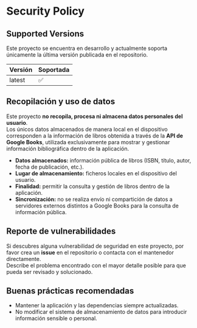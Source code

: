 # Security Policy

## Supported Versions
Este proyecto se encuentra en desarrollo y actualmente soporta únicamente la última versión publicada en el repositorio.

| Versión | Soportada |
|---------|-----------|
| latest  | ✅        |

## Recopilación y uso de datos
Este proyecto **no recopila, procesa ni almacena datos personales del usuario**.  
Los únicos datos almacenados de manera local en el dispositivo corresponden a la información de libros obtenida a través de la **API de Google Books**, utilizada exclusivamente para mostrar y gestionar información bibliográfica dentro de la aplicación.

- **Datos almacenados:** información pública de libros (ISBN, título, autor, fecha de publicación, etc.).
- **Lugar de almacenamiento:** ficheros locales en el dispositivo del usuario.
- **Finalidad:** permitir la consulta y gestión de libros dentro de la aplicación.
- **Sincronización:** no se realiza envío ni compartición de datos a servidores externos distintos a Google Books para la consulta de información pública.

## Reporte de vulnerabilidades
Si descubres alguna vulnerabilidad de seguridad en este proyecto, por favor crea un **issue** en el repositorio o contacta con el mantenedor directamente.  
Describe el problema encontrado con el mayor detalle posible para que pueda ser revisado y solucionado.

## Buenas prácticas recomendadas
- Mantener la aplicación y las dependencias siempre actualizadas.  
- No modificar el sistema de almacenamiento de datos para introducir información sensible o personal.  

